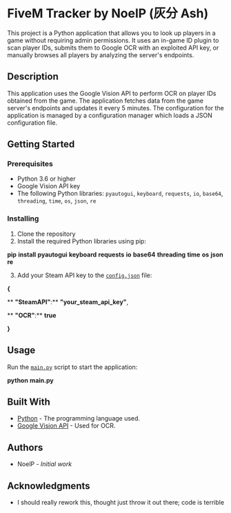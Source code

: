 # FiveM Tracker by NoelP (灰分 Ash)

This project is a Python application that allows you to look up players in a game without requiring admin permissions. It uses an in-game ID plugin to scan player IDs, submits them to Google OCR with an exploited API key, or manually browses all players by analyzing the server's endpoints.

## Description

This application uses the Google Vision API to perform OCR on player IDs obtained from the game. The application fetches data from the game server's endpoints and updates it every 5 minutes. The configuration for the application is managed by a configuration manager which loads a JSON configuration file.

## Getting Started

### Prerequisites

* Python 3.6 or higher
* Google Vision API key
* The following Python libraries: `pyautogui`, `keyboard`, `requests`, `io`, `base64`, `threading`, `time`, `os`, `json`, `re`

### Installing

1. Clone the repository
2. Install the required Python libraries using pip:

**pip** **install** **pyautogui** **keyboard** **requests** **io** **base64** **threading** **time** **os** **json** **re**

3. Add your Steam API key to the [`config.json`](vscode-file://vscode-app/c:/Users/nmjjp/AppData/Local/Programs/Microsoft%20VS%20Code/resources/app/out/vs/code/electron-sandbox/workbench/workbench.html "h:\Development Projects (small)\config.json") file:

**{**

**    **"**SteamAPI**"**:** **"**your_steam_api_key**"**,

**    **"**OCR**"**:** **true**

**}**

## Usage

Run the [`main.py`](vscode-file://vscode-app/c:/Users/nmjjp/AppData/Local/Programs/Microsoft%20VS%20Code/resources/app/out/vs/code/electron-sandbox/workbench/workbench.html "h:\Development Projects (small)\main.py") script to start the application:

**python** **main.py**

## Built With

* [Python](vscode-file://vscode-app/c:/Users/nmjjp/AppData/Local/Programs/Microsoft%20VS%20Code/resources/app/out/vs/code/electron-sandbox/workbench/workbench.html "https://www.python.org/") - The programming language used.
* [Google Vision API](vscode-file://vscode-app/c:/Users/nmjjp/AppData/Local/Programs/Microsoft%20VS%20Code/resources/app/out/vs/code/electron-sandbox/workbench/workbench.html "https://cloud.google.com/vision") - Used for OCR.

## Authors

* NoelP - *Initial work*

## Acknowledgments

* I should really rework this, thought just throw it out there; code is terrible
